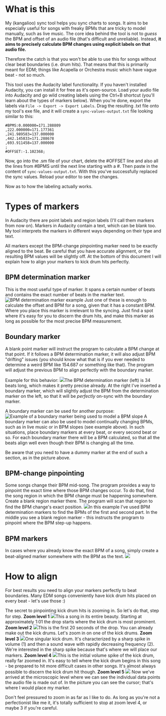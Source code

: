# What is this
My (kangalioo) sync tool helps you sync charts to songs. It aims to be especially useful for songs with freaky BPMs that are tricky to model manually, such as live music. The core idea behind the tool is not to _guess_ the BPM and offset of an audio file (that's difficult and unreliable). Instead, **it aims to precisely calculate BPM changes using explicit labels on that audio file.**

Therefore the catch is that you won't be able to use this for songs without clear beat boundaries (i.e. drum hits). That means that this is primarily meant for EDM; things like Acapella or Orchestra music which have vague beat - not so much.

This tool uses the Audacity label functionality. If you haven't installed Audacity, you can install it for free as it's open-source. Load your audio file into Audacity and go wild creating labels using the Ctrl+B shortcut (you'll learn about the types of markers below). When you're done, export the labels via `File -> Export -> Export Labels`. Drag the resulting .txt file onto my tool's exe file, and it will create a `sync-values-output.txt` file looking similar to this:
```
#BPMS:0.000000=171.288809
,222.000000=171.177361
,241.989583=137.000000
,442.145833=171.288678
,693.911458=137.000000
;
#OFFSET:-1.102368;
```
Now, go into the .sm file of your chart, delete the #OFFSET line and also all the lines from #BPMS until the next line starting with a #. Then paste in the content of `sync-values-output.txt`. With this you've successfully replaced the sync values. Reload your editor to see the changes.

Now as to how the labeling actually works.

# Types of markers
In Audacity there are point labels and region labels (I'll call them markers from now on). Markers in Audacity contain a text, which can be blank too. My tool interprets the markers in different ways depending on their type and text.

All markers except the BPM-change pinpointing marker need to be exactly aligned to the beat. Be careful that you have accurate alignment, or the resulting BPM values will be slightly off. At the bottom of this document I will explain how to align your markers to kick drum hits perfectly.

## BPM determination marker
This is the most useful type of marker. It spans a certain number of beats and contains the exact number of beats in the marker text.
![BPM determination marker example](https://imgur.com/9Nso91N.png)
Just one of these is enough to calculate the offset and BPM for a song, given that it has a constant BPM. Where you place this marker is irrelevant to the syncing. Just find a spot where it's easy for you to discern the drum hits, and make this marker as long as possible for the most precise BPM measurement.

## Boundary marker
A blank point marker will instruct the program to calculate a BPM change at that point. If it follows a BPM determination marker, it will also adjust BPM "drifting" issues (you should know what that is if you ever needed to determine a weird BPM like 154.687 or something like that). The program will adjust the previous BPM to align perfectly with the boundary marker.

Example for this behavior:
![](https://imgur.com/ukJJV9u.png)The BPM determination marker (left) is 34 beats long, which makes it pretty precise already. At the right I've inserted a boundary marker, which will slightly adjust the BPM from the determination marker on the left, so that it will be _perfectly_ on-sync with the boundary marker.

A boundary marker can be used for another purpose:
![Example of a boundary marker being used to model a BPM slope](https://imgur.com/lewjjsR.png)
A boundary marker can also be used to model continually changing BPMs, such as in live music or in BPM slopes (see example above). In such situations, place boundary markers at every beat, or every second beat or so. For each boundary marker there will be a BPM calculated, so that all the beats align well even though their BPM is changing all the time.

Be aware that you need to have a dummy marker at the end of such a section, as in the picture above.

## BPM-change pinpointing
Some songs change their BPM mid-song. The program provides a way to pinpoint the exact time where those BPM changes occur. To do that, find the song region in which the BPM change must be happening somewhere. Create a blank region marker there. The program will scan that region to find the BPM change's exact position.
![](https://imgur.com/pGBwW4Q.png)In this example I've used BPM determination markers to find the BPMs of the first and second part. In the middle you see a blank region marker - this instructs the program to pinpoint where the BPM step-up happens.

## BPM markers
In cases where you already know the exact BPM of a song, simply create a beat-aligned marker somewhere with the BPM as the text.
![](https://imgur.com/O5pyttb.png)

# How to align
For best results you need to align your markers perfectly to beat boundaries. Many EDM songs conveniently have kick drum hits placed on every beat - let's use those :)

The secret to pinpointing kick drum hits is zooming in. So let's do that, step for step.
**Zoom level 1**
![](https://imgur.com/LkMcXpf.png)This a song in its entire beauty. Starting at approximately 1:01 the drop starts where the kick drum is most prominent.
**Zoom level 2**
![](https://imgur.com/hDZUylB.png)This is the first 20 seconds of the drop. You can already make out the kick drums. Let's zoom in on one of the kick drums.
**Zoom level 3**
![](https://imgur.com/fwpRXQx.png)One singular kick drum. It's characterized by a sharp spike in volume (1) and then a sound wave with rapidly decreasing frequency (2). We're interested in the sharp spike because that's where we will place our markers.
**Zoom level 4**
![](https://imgur.com/wuB8nqs.png)This is the initial volume spike of the kick drum, really far zoomed in. It's easy to tell where the kick drum begins in this song - be prepared to hit more difficult cases in other songs. It's almost always possible to discern the kick drum hit though.
**Zoom level 5**
![](https://imgur.com/MGzIvse.png)
Now we've arrived at the microscopic level where we can see the individual data points the audio file is made out of. In the picture you can see the cursor; that's where I would place my marker.

Don't feel pressured to zoom in as far as I like to do. As long as you're not a perfectionist like me it, it's totally sufficient to stop at zoom level 4, or maybe 3 if you're careful.
